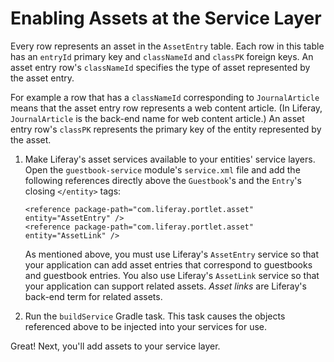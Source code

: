 # Enabling Assets at the Service Layer [](id=enabling-assets-at-the-service-layer)

Every row represents an asset in the `AssetEntry` table. Each row in this
table has an `entryId` primary key and `classNameId` and `classPK` foreign keys.
An asset entry row's `classNameId` specifies the type of asset represented by
the asset entry. 

For example a row that has a `classNameId` corresponding to
`JournalArticle` means that the asset entry row represents a web content
article. (In Liferay, `JournalArticle` is the back-end name for web content
article.) An asset entry row's `classPK` represents the primary key of the
entity represented by the asset. 

1.  Make Liferay's asset services available to your entities'
    service layers. Open the `guestbook-service` module's `service.xml` file
    and add the following references directly above the `Guestbook`'s and the
    `Entry`'s closing `</entity>` tags:

        <reference package-path="com.liferay.portlet.asset" entity="AssetEntry" />
        <reference package-path="com.liferay.portlet.asset" entity="AssetLink" />

    As mentioned above, you must use Liferay's `AssetEntry` service so that your
    application can add asset entries that correspond to guestbooks and guestbook
    entries. You also use Liferay's `AssetLink` service so that your application
    can support related assets. *Asset links* are Liferay's back-end term for
    related assets. 

2.  Run the `buildService` Gradle task. This task causes the objects referenced above
    to be injected into your services for use. 

Great! Next, you'll add assets to your service layer. 
